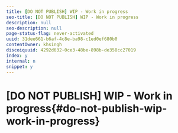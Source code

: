 ```yaml
---
title: [DO NOT PUBLISH] WIP - Work in progress
seo-title: [DO NOT PUBLISH] WIP - Work in progress
description: null
seo-description: null
page-status-flag: never-activated
uuid: 31dee661-b6af-4c8e-ba98-c1ed0ef680b0
contentOwner: khsingh
discoiquuid: 4292d632-0ce3-48be-898b-de358cc27019
index: y
internal: n
snippet: y
---
```


# [DO NOT PUBLISH] WIP - Work in progress{#do-not-publish-wip-work-in-progress}

